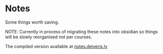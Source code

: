 # Notes 

Some things worth saving.

NOTE: Currently in process of migrating these notes into obsidian so things will be slowly reorganised not per courses.

The compiled version available at [notes.deiveris.lv](https://notes.deiveris.lv)
